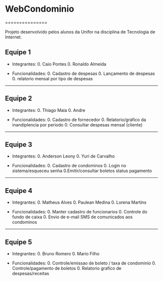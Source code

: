 # WebCondominio
===============

Projeto desenvolvido pelos alunos da Unifor na disciplina de Tecnologia de Internet.

Equipe 1
--------

* Integrantes:
  0. Caio Pontes 
  0. Ronaldo Almeida

* Funcionalidades:
  0. Cadastro de despesas
  0. Lançamento de despesas
  0. relatorio mensal por tipo de despesas

-------------------------------------------------------------------------------------------

Equipe 2
--------

* Integrantes:
  0. Thiago Maia
  0. Andre 

* Funcionalidades:
  0. Cadastro de fornecedor
  0. Relatorio/gráfico da inandiplencia por periodo
  0. Consultar despesas mensal (cliente)
  
-------------------------------------------------------------------------------------------

Equipe 3 
--------

* Integrantes:
  0. Anderson Leony
  0. Yuri de Carvalho

* Funcionalidades:
  0. Cadastro de condominos
  0. Login no sistema/esqueceu senha
  0.Emitir/consultar boletos status pagamento

-------------------------------------------------------------------------------------------

Equipe 4
--------

* Integrantes:
  0. Matheus Alves
  0. Paulean Medina
  0. Lorena Martins

* Funcionalidades:
  0. Manter cadastro de funcionarios
  0. Controle do fundo de caixa
  0. Envio de e-mail SMS de comunicados aos condominos

-------------------------------------------------------------------------------------------

Equipe 5
--------

* Integrantes:
  0. Bruno Romero
  0. Mario Filho

* Funcionalidades:
  0. Controle/emissao de boleto / taxa de condominio
  0. Controle/pagamento de boletos
  0. Relatorio grafico de despesas/receitas




